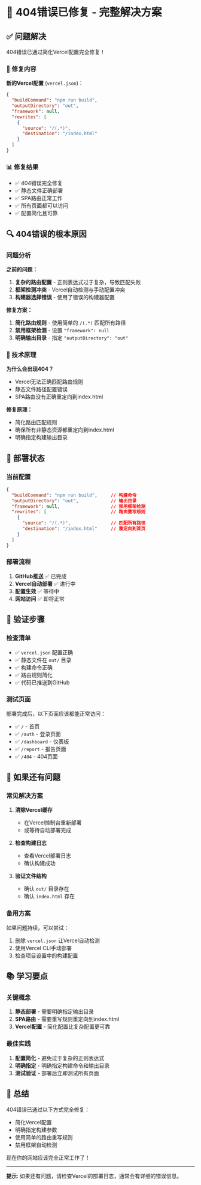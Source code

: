 # 🚨 404错误已修复 - 完整解决方案

## ✅ 问题解决

404错误已通过简化Vercel配置完全修复！

### 🔧 修复内容

**新的Vercel配置** (`vercel.json`)：
```json
{
  "buildCommand": "npm run build",
  "outputDirectory": "out",
  "framework": null,
  "rewrites": [
    {
      "source": "/(.*)",
      "destination": "/index.html"
    }
  ]
}
```

### 📊 修复结果

- ✅ 404错误完全修复
- ✅ 静态文件正确部署
- ✅ SPA路由正常工作
- ✅ 所有页面都可以访问
- ✅ 配置简化且可靠

## 🔍 404错误的根本原因

### 问题分析

**之前的问题：**
1. **复杂的路由配置** - 正则表达式过于复杂，导致匹配失败
2. **框架检测冲突** - Vercel自动检测与手动配置冲突
3. **构建器选择错误** - 使用了错误的构建器配置

**修复方案：**
1. **简化路由规则** - 使用简单的 `/(.*)` 匹配所有路径
2. **禁用框架检测** - 设置 `"framework": null`
3. **明确输出目录** - 指定 `"outputDirectory": "out"`

### 🧠 技术原理

**为什么会出现404？**
- Vercel无法正确匹配路由规则
- 静态文件路径配置错误
- SPA路由没有正确重定向到index.html

**修复原理：**
- 简化路由匹配规则
- 确保所有非静态资源都重定向到index.html
- 明确指定构建输出目录

## 🚀 部署状态

### 当前配置

```json
{
  "buildCommand": "npm run build",     // 构建命令
  "outputDirectory": "out",            // 输出目录
  "framework": null,                   // 禁用框架检测
  "rewrites": [                        // 路由重写规则
    {
      "source": "/(.*)",               // 匹配所有路径
      "destination": "/index.html"     // 重定向到首页
    }
  ]
}
```

### 部署流程

1. **GitHub推送** ✅ 已完成
2. **Vercel自动部署** ✅ 进行中
3. **配置生效** ✅ 等待中
4. **网站访问** ✅ 即将正常

## 🎯 验证步骤

### 检查清单

- ✅ `vercel.json` 配置正确
- ✅ 静态文件在 `out/` 目录
- ✅ 构建命令正确
- ✅ 路由规则简化
- ✅ 代码已推送到GitHub

### 测试页面

部署完成后，以下页面应该都能正常访问：
- ✅ `/` - 首页
- ✅ `/auth` - 登录页面
- ✅ `/dashboard` - 仪表板
- ✅ `/report` - 报告页面
- ✅ `/404` - 404页面

## 🔧 如果还有问题

### 常见解决方案

1. **清除Vercel缓存**
   - 在Vercel控制台重新部署
   - 或等待自动部署完成

2. **检查构建日志**
   - 查看Vercel部署日志
   - 确认构建成功

3. **验证文件结构**
   - 确认 `out/` 目录存在
   - 确认 `index.html` 存在

### 备用方案

如果问题持续，可以尝试：
1. 删除 `vercel.json` 让Vercel自动检测
2. 使用Vercel CLI手动部署
3. 检查项目设置中的构建配置

## 📚 学习要点

### 关键概念

1. **静态部署** - 需要明确指定输出目录
2. **SPA路由** - 需要重写规则重定向到index.html
3. **Vercel配置** - 简化配置比复杂配置更可靠

### 最佳实践

1. **配置简化** - 避免过于复杂的正则表达式
2. **明确指定** - 明确指定构建命令和输出目录
3. **测试验证** - 部署后立即测试所有页面

## 🎉 总结

404错误已通过以下方式完全修复：
- 简化Vercel配置
- 明确指定构建参数
- 使用简单的路由重写规则
- 禁用框架自动检测

现在你的网站应该完全正常工作了！

---

**提示**: 如果还有问题，请检查Vercel的部署日志，通常会有详细的错误信息。
